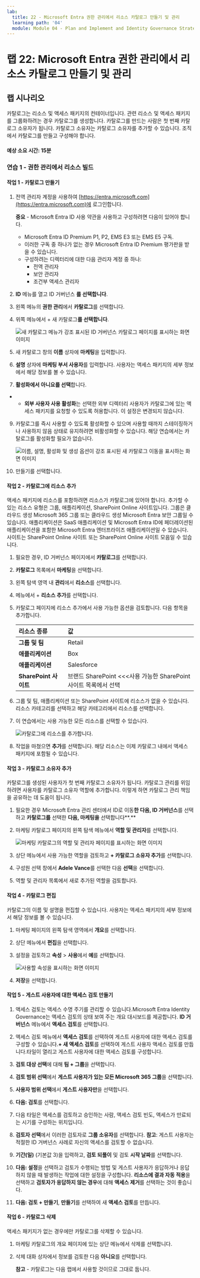 ```yaml
---
lab:
  title: 22 - Microsoft Entra 권한 관리에서 리소스 카탈로그 만들기 및 관리
  learning path: '04'
  module: Module 04 - Plan and Implement and Identity Governance Strategy
---
```


# 랩 22: Microsoft Entra 권한 관리에서 리소스 카탈로그 만들기 및 관리

## 랩 시나리오

카탈로그는 리소스 및 액세스 패키지의 컨테이너입니다. 관련 리소스 및 액세스 패키지를 그룹화하려는 경우 카탈로그를 생성합니다. 카탈로그를 만드는 사람은 첫 번째 카탈로그 소유자가 됩니다. 카탈로그 소유자는 카탈로그 소유자를 추가할 수 있습니다. 조직에서 카탈로그를 만들고 구성해야 합니다.

#### 예상 소요 시간: 15분

### 연습 1 - 권한 관리에서 리소스 빌드

#### 작업 1 - 카탈로그 만들기

1. 전역 관리자 계정을 사용하여 [https://entra.microsoft.com](https://entra.microsoft.com)에 로그인합니다.

    **중요** - Microsoft Entra ID 사용 약관을 사용하고 구성하려면 다음이 있어야 합니다.
    - Microsoft Entra ID Premium P1, P2, EMS E3 또는 EMS E5 구독.
    - 이러한 구독 중 하나가 없는 경우 Microsoft Entra ID Premium 평가판을 받을 수 있습니다.
    - 구성하려는 디렉터리에 대한 다음 관리자 계정 중 하나:
        - 전역 관리자
        - 보안 관리자
        - 조건부 액세스 관리자

2. **ID** 메뉴를 열고 ID 거버넌스 **를 선택합니다**.

3. 왼쪽 메뉴의 **권한 관리**에서 **카탈로그**를 선택합니다.

4. 위쪽 메뉴에서 + 새 카탈로그**를 선택합니다**.

    ![새 카탈로그 메뉴가 강조 표시된 ID 거버넌스 카탈로그 페이지를 표시하는 화면 이미지 ](./media/lp4-mod1-identity-governance-new-catalog.png)

5. 새 카탈로그 창의 **이름** 상자에 **마케팅**을 입력합니다.

6. **설명** 상자에 **마케팅 부서 사용자**를 입력합니다. 사용자는 액세스 패키지의 세부 정보에서 해당 정보를 볼 수 있습니다.

7. **활성화에서 아니요를 선택**합니다.

- - **외부 사용자 사용 활성화**는 선택한 외부 디렉터리 사용자가 카탈로그에 있는 액세스 패키지를 요청할 수 있도록 허용합니다. 이 설정은 변경되지 않습니다.

9. 카탈로그를 즉시 사용할 수 있도록 활성화할 수 있으며 사용할 때까지 스테이징하거나 사용하지 않음 상태로 유지하려면 비활성화할 수 있습니다. 해당 연습에서는 카탈로그를 활성화할 필요가 없습니다.

    ![이름, 설명, 활성화 및 생성 옵션이 강조 표시된 새 카탈로그 이동을 표시하는 화면 이미지](./media/lp4-mod1-new-catalog-marketing.png)

10. 만들기를 선택합니다.

#### 작업 2 - 카탈로그에 리소스 추가

액세스 패키지에 리소스를 포함하려면 리소스가 카탈로그에 있어야 합니다. 추가할 수 있는 리소스 유형은 그룹, 애플리케이션, SharePoint Online 사이트입니다. 그룹은 클라우드 생성 Microsoft 365 그룹 또는 클라우드 생성 Microsoft Entra 보안 그룹일 수 있습니다. 애플리케이션은 SaaS 애플리케이션 및 Microsoft Entra ID에 페더레이션된 애플리케이션을 포함한 Microsoft Entra 엔터프라이즈 애플리케이션일 수 있습니다. 사이트는 SharePoint Online 사이트 또는 SharePoint Online 사이트 모음일 수 있습니다.

1. 필요한 경우, ID 거버넌스 페이지에서 **카탈로그**를 선택합니다.

2. **카탈로그** 목록에서 **마케팅**을 선택합니다.

3. 왼쪽 탐색 영역 내 **관리**에서 **리소스**를 선택합니다.

4. 메뉴에서 + **리소스 추가**를 선택합니다.

5. 카탈로그 페이지에 리소스 추가에서 사용 가능한 옵션을 검토합니다.  다음 항목을 추가합니다.

   | 리소스 종류 | 값 |
   | :------------- | :---------- |
   |  **그룹 및 팀** | Retail |
   |  **애플리케이션** | Box |
   |  **애플리케이션** | Salesforce |
   |  **SharePoint 사이트** | 브랜드 SharePoint <<<사용 가능한 SharePoint 사이트 목록에서 선택 |

6. 그룹 및 팀, 애플리케이션 또는 SharePoint 사이트에 리소스가 없을 수 있습니다. 리소스 카테고리를 선택하고 해당 카테고리에서 리소스를 선택합니다.

7. 이 연습에서는 사용 가능한 모든 리소스를 선택할 수 있습니다.

    ![카탈로그에 리소스를 추가합니다.](./media/catalog-add-resources.png)

8. 작업을 마쳤으면 **추가**를 선택합니다. 해당 리소스는 이제 카탈로그 내에서 액세스 패키지에 포함될 수 있습니다.

#### 작업 3 - 카탈로그 소유자 추가

카탈로그를 생성된 사용자가 첫 번째 카탈로그 소유자가 됩니다. 카탈로그 관리를 위임하려면 사용자를 카탈로그 소유자 역할에 추가합니다. 이렇게 하면 카탈로그 관리 책임을 공유하는 데 도움이 됩니다.

1. 필요한 경우 Microsoft Entra 관리 센터에서 ID로 이동**한 다음, ID 거버넌스**를 선택하고 **카탈로그를** 선택한 **다음, 마케팅을** 선택합니다**.**

2. 마케팅 카탈로그 페이지의 왼쪽 탐색 메뉴에서 **역할 및 관리자**를 선택합니다.

    ![마케팅 카탈로그의 역할 및 관리자 페이지를 표시하는 화면 이미지](./media/lp4-mod1-catalog-roles-and-admins.png)

3. 상단 메뉴에서 사용 가능한 역할을 검토하고 **+ 카탈로그 소유자 추가**를 선택합니다.

4. 구성원 선택 창에서 **Adele Vance**를 선택한 다음 **선택**을 선택합니다.

5. 역할 및 관리자 목록에서 새로 추가된 역할을 검토합니다.

#### 작업 4 - 카탈로그 편집

카탈로그의 이름 및 설명을 편집할 수 있습니다. 사용자는 액세스 패키지의 세부 정보에서 해당 정보를 볼 수 있습니다.

1. 마케팅 페이지의 왼쪽 탐색 영역에서 **개요**를 선택합니다.

2. 상단 메뉴에서 **편집**을 선택합니다.

3. 설정을 검토하고 **속성** > **사용**에서 **예**를 선택합니다.

    ![사용할 속성을 표시하는 화면 이미지](./media/lp4-mod1-edit-marketing-catalog.png)

4. **저장**을 선택합니다.

#### 작업 5 - 게스트 사용자에 대한 액세스 검토 만들기

1. 액세스 검토는 액세스 수명 주기를 관리할 수 있습니다.Microsoft Entra Identity Governance는 액세스 검토의 상태 보여 주는 개요 대시보드를 제공합니다. **ID 거버넌스** 메뉴에서 **액세스 검토**를 선택합니다.

1. 액세스 검토 메뉴에서 **액세스 검토**를 선택하여 게스트 사용자에 대한 액세스 검토를 구성할 수 있습니다.**+ 새 액세스 검토**를 선택하여 게스트 사용자 액세스 검토를 만듭니다.타일이 열리고 게스트 사용자에 대한 액세스 검토를 구성합니다.

1. **검토 대상 선택**에 대해 **팀 + 그룹**을 선택합니다.

1. **검토 범위 선택**에서 **게스트 사용자가 있는 모든 Microsoft 365 그룹**을 선택합니다.

1. **사용자 범위 선택**에서 **게스트 사용자만**을 선택합니다.

1. **다음: 검토**를 선택합니다.

1. 다음 타일은 액세스를 검토하고 승인하는 사람, 액세스 검토 빈도, 액세스가 만료되는 시기를 구성하는 위치입니다.

1. **검토자 선택**에서 이러한 검토자로 **그룹 소유자**를 선택합니다. **참고**: 게스트 사용자는 적절한 ID 거버넌스 사례로 자신의 액세스를 검토할 수 없습니다.

1. **기간(일)** (기본값 3)을 입력하고, **검토 되풀이** 및 검토 **시작 날짜**를 선택합니다.

1. **다음: 설정**을 선택하고 검토가 수행되는 방법 및 게스트 사용자가 응답하거나 응답하지 않을 때 발생하는 작업에 대한 설정을 구성합니다.  **리소스에 결과 자동 적용**을 선택하고 **검토자가 응답하지 않는 경우**에 대해 **액세스 제거**를 선택하는 것이 좋습니다. 

1. **다음: 검토 + 만들기**, **만들기**를 선택하여 새 **액세스 검토**를 만듭니다.


#### 작업 6 - 카탈로그 삭제

액세스 패키지가 없는 경우에만 카탈로그를 삭제할 수 있습니다.

1. 마케팅 카탈로그의 개요 페이지에 있는 상단 메뉴에서 삭제를 선택합니다.

2. 삭제 대화 상자에서 정보를 검토한 다음 **아니요**를 선택합니다.

    **참고** - 카탈로그는 다음 랩에서 사용할 것이므로 그대로 둡니다.
